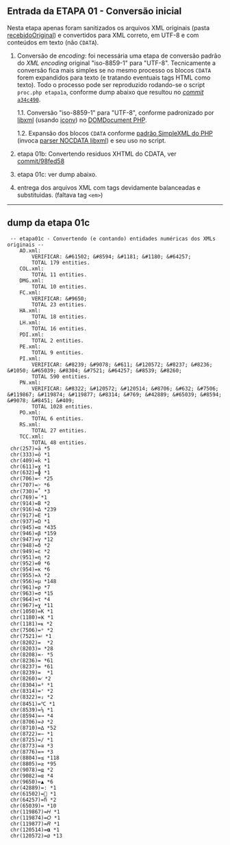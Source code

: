 ## Entrada da ETAPA 01 - Conversão inicial

Nesta etapa apenas foram sanitizados os arquivos XML originais (pasta [recebidoOriginal](../../recebidoOriginal)) e convertidos para XML correto, em UTF-8 e com conteúdos em texto (não `CDATA`).

1. Conversão de *encoding*: foi necessária uma etapa de conversão padrão do *XML encoding* original "iso-8859-1" para "UTF-8". Tecnicamente a conversão fica mais simples se no mesmo processo os blocos `CDATA` forem expandidos para texto (e tratando eventuais tags HTML como texto).  Todo o processo pode ser reproduzido rodando-se o script `proc.php etapa1a`, conforme dump abaixo  que resultou no  [*commit* `a34c490`](https://github.com/ppKrauss/SBPqO-2020/commit/a34c49006f6a71b5b1f8423a508115edd85dae92).

    1.1. Conversão "iso-8859-1" para "UTF-8", conforme padronizado por [libxml](http://www.xmlsoft.org/html/libxml-encoding.html) (usando [iconv](https://www.gnu.org/software/libiconv/)) no [DOMDocument PHP](https://www.php.net/manual/en/book.dom.php).

    1.2. Expansão dos blocos `CDATA` conforme [padrão SimpleXML do PHP](https://www.php.net/manual/en/book.simplexml.php) (invoca [parser NOCDATA libxml](http://www.xmlsoft.org/html/libxml-parser.html)) e seu uso no script.

2. etapa 01b: Convertendo residuos XHTML do CDATA, ver [commit/98fed58](https://github.com/ppKrauss/SBPqO-2020/commit/98fed587f63ea88f826eee9ce7c2f89a6c4afb93)

3. etapa 01c: ver dump abaixo.

4. entrega dos arquivos XML com tags devidamente balanceadas e substituidas. (faltava tag `<em>`)

-----

## dump da etapa 01c

```
 -- etapa01c - Convertendo (e contando) entidades numéricas dos XMLs originais --
	AO.xml:
		VERIFICAR: &#61502; &#8594; &#1181; &#1180; &#64257;
		TOTAL 179 entities.
	COL.xml:
		TOTAL 11 entities.
	DMG.xml:
		TOTAL 10 entities.
	FC.xml:
		VERIFICAR: &#9650;
		TOTAL 23 entities.
	HA.xml:
		TOTAL 18 entities.
	LH.xml:
		TOTAL 16 entities.
	PDI.xml:
		TOTAL 2 entities.
	PE.xml:
		TOTAL 9 entities.
	PI.xml:
		VERIFICAR: &#8239; &#9078; &#611; &#120572; &#8237; &#8236; &#1050; &#65039; &#8304; &#7521; &#64257; &#8539; &#8260;
		TOTAL 590 entities.
	PN.xml:
		VERIFICAR: &#8322; &#120572; &#120514; &#8706; &#632; &#7506; &#119867; &#119874; &#119877; &#8314; &#769; &#42889; &#65039; &#8594; &#9078; &#8451; &#409;
		TOTAL 1028 entities.
	PO.xml:
		TOTAL 6 entities.
	RS.xml:
		TOTAL 27 entities.
	TCC.xml:
		TOTAL 48 entities.
 chr(257)=ā *5
 chr(333)=ō *1
 chr(409)=ƙ *1
 chr(611)=ɣ *1
 chr(632)=ɸ *1
 chr(706)=˂ *25
 chr(707)=˃ *6
 chr(730)=˚ *3
 chr(769)=́ *1
 chr(914)=Β *2
 chr(916)=Δ *239
 chr(917)=Ε *1
 chr(937)=Ω *1
 chr(945)=α *435
 chr(946)=β *159
 chr(947)=γ *12
 chr(948)=δ *2
 chr(949)=ε *2
 chr(951)=η *2
 chr(952)=θ *6
 chr(954)=κ *6
 chr(955)=λ *2
 chr(956)=μ *148
 chr(961)=ρ *7
 chr(963)=σ *15
 chr(964)=τ *4
 chr(967)=χ *11
 chr(1050)=К *1
 chr(1180)=Ҝ *1
 chr(1181)=ҝ *2
 chr(7506)=ᵒ *2
 chr(7521)=ᵡ *1
 chr(8202)=  *2
 chr(8203)=​ *28
 chr(8208)=‐ *5
 chr(8236)=‬ *61
 chr(8237)=‭ *61
 chr(8239)=  *1
 chr(8260)=⁄ *2
 chr(8304)=⁰ *1
 chr(8314)=⁺ *2
 chr(8322)=₂ *2
 chr(8451)=℃ *1
 chr(8539)=⅛ *1
 chr(8594)=→ *4
 chr(8706)=∂ *2
 chr(8710)=∆ *52
 chr(8722)=− *1
 chr(8725)=∕ *1
 chr(8773)=≅ *3
 chr(8776)=≈ *3
 chr(8804)=≤ *118
 chr(8805)=≥ *95
 chr(9078)=⍶ *2
 chr(9082)=⍺ *4
 chr(9650)=▲ *6
 chr(42889)=꞉ *1
 chr(61502)= *1
 chr(64257)=ﬁ *2
 chr(65039)=️ *10
 chr(119867)=𝐻 *1
 chr(119874)=𝑂 *1
 chr(119877)=𝑅 *1
 chr(120514)=𝛂 *1
 chr(120572)=𝛼 *13
```
